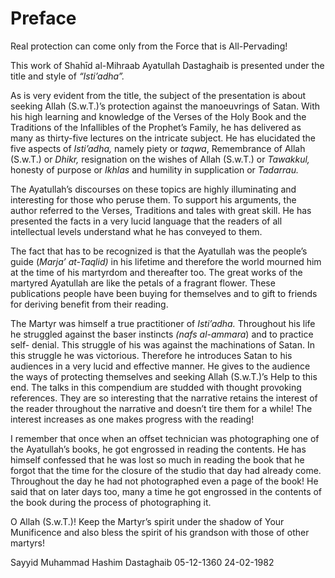 Preface
=======

Real protection can come only from the Force that is All-Pervading!

This work of Shahīd al-Mihraab Ayatullah Dastaghaib is presented under
the title and style of *“Isti’adha”.*

As is very evident from the title, the subject of the presentation is
about seeking Allah (S.w.T.)’s protection against the manoeuvrings of
Satan. With his high learning and knowledge of the Verses of the Holy
Book and the Traditions of the Infallibles of the Prophet’s Family, he
has delivered as many as thirty-five lectures on the intricate subject.
He has elucidated the five aspects of *Isti’adha,* namely piety or
*taqwa*, Remembrance of Allah (S.w.T.) or *Dhikr,* resignation on the
wishes of Allah (S.w.T.) or *Tawakkul,* honesty of purpose or *Ikhlas*
and humility in supplication or *Tadarrau.*

The Ayatullah’s discourses on these topics are highly illuminating and
interesting for those who peruse them. To support his arguments, the
author referred to the Verses, Traditions and tales with great skill. He
has presented the facts in a very lucid language that the readers of all
intellectual levels understand what he has conveyed to them.

The fact that has to be recognized is that the Ayatullah was the
people’s guide (*Marja’ at-Taqlid)* in his lifetime and therefore the
world mourned him at the time of his martyrdom and thereafter too. The
great works of the martyred Ayatullah are like the petals of a fragrant
flower. These publications people have been buying for themselves and to
gift to friends for deriving benefit from their reading.

The Martyr was himself a true practitioner of *Isti’adha.* Throughout
his life he struggled against the baser instincts *(nafs al-ammara*) and
to practice self- denial. This struggle of his was against the
machinations of Satan. In this struggle he was victorious. Therefore he
introduces Satan to his audiences in a very lucid and effective manner.
He gives to the audience the ways of protecting themselves and seeking
Allah (S.w.T.)’s Help to this end. The talks in this compendium are
studded with thought provoking references. They are so interesting that
the narrative retains the interest of the reader throughout the
narrative and doesn’t tire them for a while! The interest increases as
one makes progress with the reading!

I remember that once when an offset technician was photographing one of
the Ayatullah’s books, he got engrossed in reading the contents. He has
himself confessed that he was lost so much in reading the book that he
forgot that the time for the closure of the studio that day had already
come. Throughout the day he had not photographed even a page of the
book! He said that on later days too, many a time he got engrossed in
the contents of the book during the process of photographing it.

O Allah (S.w.T.)! Keep the Martyr’s spirit under the shadow of Your
Munificence and also bless the spirit of his grandson with those of
other martyrs!

Sayyid Muhammad Hashim Dastaghaib
05-12-1360
24-02-1982


